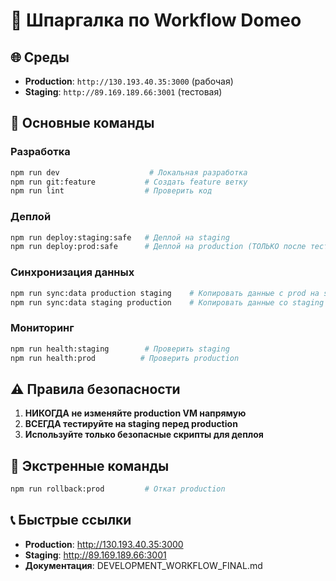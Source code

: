 # 🚀 Шпаргалка по Workflow Domeo

## 🌐 Среды
- **Production**: `http://130.193.40.35:3000` (рабочая)
- **Staging**: `http://89.169.189.66:3001` (тестовая)

## 🔄 Основные команды

### **Разработка**
```bash
npm run dev                    # Локальная разработка
npm run git:feature           # Создать feature ветку
npm run lint                  # Проверить код
```

### **Деплой**
```bash
npm run deploy:staging:safe   # Деплой на staging
npm run deploy:prod:safe      # Деплой на production (ТОЛЬКО после тестирования!)
```

### **Синхронизация данных**
```bash
npm run sync:data production staging    # Копировать данные с prod на staging
npm run sync:data staging production    # Копировать данные со staging на prod
```

### **Мониторинг**
```bash
npm run health:staging        # Проверить staging
npm run health:prod          # Проверить production
```

## ⚠️ Правила безопасности

1. **НИКОГДА не изменяйте production VM напрямую**
2. **ВСЕГДА тестируйте на staging перед production**
3. **Используйте только безопасные скрипты для деплоя**

## 🚨 Экстренные команды

```bash
npm run rollback:prod         # Откат production
```

## 📞 Быстрые ссылки

- **Production**: http://130.193.40.35:3000
- **Staging**: http://89.169.189.66:3001
- **Документация**: DEVELOPMENT_WORKFLOW_FINAL.md
